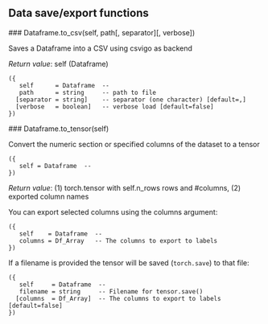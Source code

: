 
## Data save/export functions

<a name="Dataframe.to_csv">
### Dataframe.to_csv(self, path[, separator][, verbose])

Saves a Dataframe into a CSV using csvigo as backend

_Return value_: self (Dataframe)

```
({
   self      = Dataframe  -- 
   path      = string     -- path to file
  [separator = string]    -- separator (one character) [default=,]
  [verbose   = boolean]   -- verbose load [default=false]
})
```

<a name="Dataframe.to_tensor">
### Dataframe.to_tensor(self)

Convert the numeric section or specified columns of the dataset to a tensor

```
({
   self = Dataframe  -- 
})
```

_Return value_: (1) torch.tensor with self.n_rows rows and #columns, (2) exported column names


You can export selected columns using the columns argument:

```
({
   self    = Dataframe  -- 
   columns = Df_Array   -- The columns to export to labels
})
```

If a filename is provided the tensor will be saved (`torch.save`) to that file:

```
({
   self     = Dataframe  -- 
   filename = string     -- Filename for tensor.save()
  [columns  = Df_Array]  -- The columns to export to labels [default=false]
})
```
